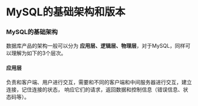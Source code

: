 MySQL的基础架构和版本
===============================================================
### MySQL的基础架构
数据库产品的架构一般可以分为 **应用层、逻辑层、物理层**，对于MySQL，同样可以理解为如下的3个层次。

#### 应用层
负责和客户端、用户进行交互，需要和不同的客户端和中间服务器进行交互，建立连接，记住连接的状态，
响应它们的请求，返回数据和控制信息（错误信息、状态码等）。